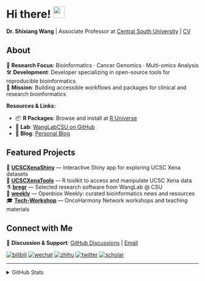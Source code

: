
# Hi there! <img src="https://media.giphy.com/media/WUlplcMpOCEmTGBtBW/giphy.gif" width="30">

**Dr. Shixiang Wang** | Associate Professor at [Central South University](https://en.csu.edu.cn/) | [CV](https://faculty.csu.edu.cn/wangshixiang)

## About

🔬 **Research Focus**: Bioinformatics · Cancer Genomics · Multi-omics Analysis  
🛠️ **Development**: Developer specializing in open-source tools for reproducible bioinformatics  
🎯 **Mission**: Building accessible workflows and packages for clinical and research bioinformatics  

**Resources & Links:**
- 📦 **R Packages**: Browse and install at [R Universe](https://shixiangwang.r-universe.dev/)
- 🧬 **Lab**: [WangLabCSU on GitHub](https://github.com/WangLabCSU) 
- 📝 **Blog**: [Personal Blog](https://shixiangwang.github.io/)

## Featured Projects

🌟 **[UCSCXenaShiny](https://github.com/openbiox/UCSCXenaShiny)** — Interactive Shiny app for exploring UCSC Xena datasets  
🔧 **[UCSCXenaTools](https://github.com/ropensci/UCSCXenaTools)** — R toolkit to access and manipulate UCSC Xena data  
⚗️ **[bregr](https://github.com/WangLabCSU/bregr)** — Selected research software from WangLab @ CSU  
📰 **[weekly](https://github.com/openbiox/weekly)** — Openbiox Weekly: curated bioinformatics news and resources  
🎓 **[Tech-Workshop](https://github.com/OncoHarmony-Network/Tech-Workshop)** — OncoHarmony Network workshops and teaching materials

## Connect with Me

💬 **Discussion & Support**: [GitHub Discussions](https://github.com/ShixiangWang/self-study/discussions) | [Email](mailto:shixiang1994wang@gmail.com)

[![bilibili](https://img.shields.io/badge/王诗翔-B站-yellow)](https://space.bilibili.com/11553374) [![wechat](https://img.shields.io/badge/王诗翔-微信公众号-important)](https://shixiangwang.github.io/home/logo/qrcode.jpg) [![zhihu](https://img.shields.io/badge/王诗翔-知乎-blue)](https://www.zhihu.com/people/shixiangwang) [![twitter](https://img.shields.io/badge/WangShxiang-twitter-ff69b4)](https://twitter.com/WangShxiang) [![scholar](https://img.shields.io/badge/ShixiangWang-Scholar-00ffff)](https://scholar.google.com/citations?user=FvNp0NkAAAAJ)

---

<details>
 
<summary>GitHub Stats</summary>


<!--START_SECTION:waka-->
**🐱 My GitHub Data** 

> 📦 5.0 MB Used in GitHub's Storage 
 > 
> 🏆 966 Contributions in the Year 2025
 > 
> 🚫 Not Opted to Hire
 > 
> 📜 100 Public Repositories 
 > 
> 🔑 30 Private Repositories 
 > 
**I'm an Early 🐤** 

```text
🌞 Morning                3009 commits        ████░░░░░░░░░░░░░░░░░░░░░   17.36 % 
🌆 Daytime                7321 commits        ███████████░░░░░░░░░░░░░░   42.23 % 
🌃 Evening                5726 commits        ████████░░░░░░░░░░░░░░░░░   33.03 % 
🌙 Night                  1278 commits        ██░░░░░░░░░░░░░░░░░░░░░░░   07.37 % 
```
📅 **I'm Most Productive on Tuesday** 

```text
Monday                   2607 commits        ████░░░░░░░░░░░░░░░░░░░░░   15.04 % 
Tuesday                  3028 commits        ████░░░░░░░░░░░░░░░░░░░░░   17.47 % 
Wednesday                2760 commits        ████░░░░░░░░░░░░░░░░░░░░░   15.92 % 
Thursday                 2946 commits        ████░░░░░░░░░░░░░░░░░░░░░   17.00 % 
Friday                   2526 commits        ████░░░░░░░░░░░░░░░░░░░░░   14.57 % 
Saturday                 1473 commits        ██░░░░░░░░░░░░░░░░░░░░░░░   08.50 % 
Sunday                   1994 commits        ███░░░░░░░░░░░░░░░░░░░░░░   11.50 % 
```


**I Mostly Code in R** 

```text
R                        88 repos            █████████████░░░░░░░░░░░░   53.66 % 
HTML                     26 repos            ████░░░░░░░░░░░░░░░░░░░░░   15.85 % 
JavaScript               9 repos             █░░░░░░░░░░░░░░░░░░░░░░░░   05.49 % 
Python                   7 repos             █░░░░░░░░░░░░░░░░░░░░░░░░   04.27 % 
SCSS                     4 repos             █░░░░░░░░░░░░░░░░░░░░░░░░   02.44 % 
```




 Last Updated on 30/10/2025 18:59:29 UTC
<!--END_SECTION:waka-->

> These Readme stats are generated using github action [awesome-readme-stats](https://github.com/anmol098/waka-readme-stats)

-----

**NOTE: Top languages does not indicate my skill level or anything like that. It is just a metric of which languages have been hosted by me on GitHub based on the usage across repositories.**

</details>
